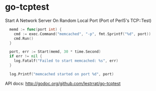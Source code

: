go-tcptest
==========

Start A Network Server On Random Local Port (Port of Perl5's TCP::Test)

```go
  memd := func(port int) {
    cmd := exec.Command("memcached", "-p", fmt.Sprintf("%d", port))
    cmd.Run()
  }

  port, err := Start(memd, 30 * time.Second)
  if err != nil {
    log.Fatalf("Failed to start memcached: %s", err)
  }

  log.Printf("memcached started on port %d", port)
```

API docs: http://godoc.org/github.com/lestrrat/go-tcptest
